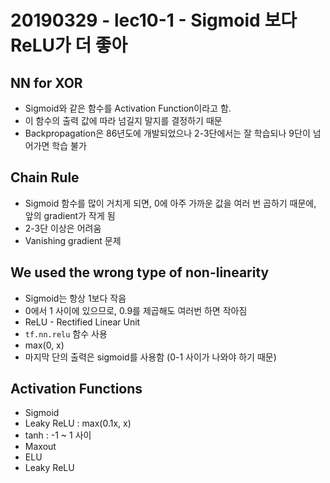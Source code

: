 # 20190329 - lec10-1 - Sigmoid 보다 ReLU가 더 좋아

## NN for XOR
- Sigmoid와 같은 함수를 Activation Function이라고 함.
- 이 함수의 출력 값에 따라 넘길지 말지를 결정하기 때문
- Backpropagation은 86년도에 개발되었으나 2-3단에서는 잘 학습되나 9단이 넘어가면 학습 불가

## Chain Rule
- Sigmoid 함수를 많이 거치게 되면, 0에 아주 가까운 값을 여러 번 곱하기 때문에, 앞의 gradient가 작게 됨
- 2-3단 이상은 어려움
- Vanishing gradient 문제

## We used the wrong type of non-linearity
- Sigmoid는 항상 1보다 작음
- 0에서 1 사이에 있으므로, 0.9를 제곱해도 여러번 하면 작아짐
- ReLU - Rectified Linear Unit
- `tf.nn.relu` 함수 사용
- max(0, x)
- 마지막 단의 출력은 sigmoid를 사용함 (0-1 사이가 나와야 하기 때문)

## Activation Functions
- Sigmoid
- Leaky ReLU : max(0.1x, x)
- tanh : -1 ~ 1 사이
- Maxout
- ELU
- Leaky ReLU

